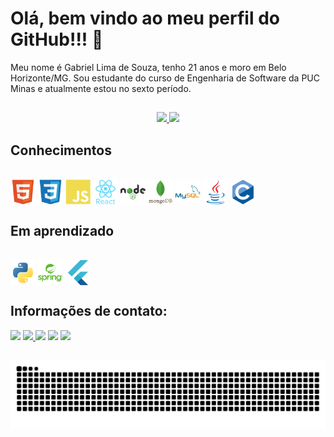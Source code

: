 # Olá, bem vindo ao meu perfil do GitHub!!! 👋

Meu nome é Gabriel Lima de Souza, tenho 21 anos e moro em Belo Horizonte/MG. Sou estudante do curso de Engenharia de Software da PUC Minas e atualmente estou no sexto período.

##

<div align="center">
  <a href="https://github.com/GabrielLimaDeSouza">
    <img src="https://github-readme-stats.vercel.app/api?username=GabrielLimaDeSouza&show_icons=true&theme=cobalt&include_all_commits=true&count_private=true" style="object-fit: contain; height: 180px;" />
    <img src="https://github-readme-stats.vercel.app/api/top-langs/?username=GabrielLimaDeSouza&layout=compact&langs_count=7&theme=cobalt" style="object-fit: contain; height: 180px;" />
  </a>
</div>

## Conhecimentos

<div style="display: inline_block"><br>
  <img align="center" alt="HTML" height="40" width="40" src="https://raw.githubusercontent.com/devicons/devicon/master/icons/html5/html5-original.svg">
  <img align="center" alt="CSS" height="40" width="40" src="https://raw.githubusercontent.com/devicons/devicon/master/icons/css3/css3-original.svg">
  <img align="center" alt="JS" height="40" width="40" src="https://raw.githubusercontent.com/devicons/devicon/master/icons/javascript/javascript-plain.svg">
  <img align="center" alt="React" height="40" width="40" src="https://raw.githubusercontent.com/devicons/devicon/master/icons/react/react-original-wordmark.svg">
  <img align="center" alt="NodeJS" height="40" width="40" src="https://raw.githubusercontent.com/devicons/devicon/master/icons/nodejs/nodejs-original-wordmark.svg">
  <img align="center" alt="MongoDB" height="40" width="40" src="https://raw.githubusercontent.com/devicons/devicon/master/icons/mongodb/mongodb-original-wordmark.svg">
  <img align="center" alt="MySQL" height="40" width="40" src="https://raw.githubusercontent.com/devicons/devicon/master/icons/mysql/mysql-original-wordmark.svg">
  <img align="center" alt="Java" height="40" width="40" src="https://raw.githubusercontent.com/devicons/devicon/master/icons/java/java-original.svg">
  <img align="center" alt="C" height="40" width="40" src="https://raw.githubusercontent.com/devicons/devicon/master/icons/c/c-original.svg">
</div>

## Em aprendizado

<div style="display: inline_block"><br>
  <img align="center" alt="Python" height="40" width="40" src="https://raw.githubusercontent.com/devicons/devicon/master/icons/python/python-original.svg">
  <img align="center" alt="Python" height="40" width="40" src="https://raw.githubusercontent.com/devicons/devicon/master/icons/spring/spring-original-wordmark.svg">
  <img align="center" alt="ReactNative" height="40" width="40" src="https://raw.githubusercontent.com/devicons/devicon/master/icons/flutter/flutter-original.svg">
</div>
  
## Informações de contato:

<div> 
  <a href="https://www.instagram.com/lima.gsouza/" target="_blank"><img src="https://img.shields.io/badge/-Instagram-%23E4405F?style=for-the-badge&logo=instagram&logoColor=white" target="_blank"></a>
  <a href = "mailto:gabriel.souza.1354648@sga.pucminas.br"><img src="https://img.shields.io/badge/-Gmail-%23333?style=for-the-badge&logo=gmail&logoColor=white" target="_blank"</a>
  <a href="https://www.linkedin.com/in/gabriel-lima-de-souza-b694041b7/" target="_blank"><img src="https://img.shields.io/badge/-LinkedIn-%230077B5?style=for-the-badge&logo=linkedin&logoColor=white" target="_blank"></a>
  <a href="mailto:gabriel.limasouza@hotmail.com"><img src="https://img.shields.io/badge/Microsoft_Outlook-0078D4?style=for-the-badge&logo=microsoft-outlook&logoColor=white" target="_blank"></a>
  <a href="https://api.whatsapp.com/send?phone=5531983655842" target="_blank"><img src="https://img.shields.io/badge/WhatsApp-25D366?style=for-the-badge&logo=whatsapp&logoColor=white"></a>
</div>

##
  
<picture>
  <source media="(prefers-color-scheme: dark)" srcset="https://raw.githubusercontent.com/GabrielLimaDeSouza/GabrielLimaDeSouza/output/github-contribution-grid-snake-dark.svg">
  <source media="(prefers-color-scheme: light)" srcset="https://raw.githubusercontent.com/GabrielLimaDeSouza/GabrielLimaDeSouza/output/github-contribution-grid-snake.svg">
  <img alt="github contribution grid snake animation" src="https://raw.githubusercontent.com/GabrielLimaDeSouza/GabrielLimaDeSouza/output/github-contribution-grid-snake.svg">
</picture>  

